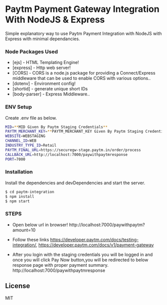 # Paytm Payment Gateway Integration With NodeJS & Express

Simple explanatory way to use Paytm Payment Integration with NodeJS with Express with minimal dependancies.

### Node Packages Used

- [ejs] - HTML Templating Engine!
- [express] - Http web server!
- [CORS] - CORS is a node.js package for providing a Connect/Express middleware that can be used to enable CORS with various options..
- [dotenv] - Environment config!
- [shortid] - generate unique short IDs
- [body-parser] - Express Middleware..

### ENV Setup

Create .env file as below.

```sh
MID=**MID Given By Paytm Staging Credentials**
PAYTM_MERCHANT_KEY=**PAYTM_MERCHANT_KEY Given By Paytm Staging Credentials**
WEBSITE=WEBSTAGING
CHANNEL_ID=WEB
INDUSTRY_TYPE_ID=Retail
PAYTM_FINAL_URL=https://securegw-stage.paytm.in/order/process
CALLBACK_URL=http://localhost:7000/paywithpaytmresponse
PORT=7000
```

### Installation

Install the dependencies and devDependencies and start the server.

```sh
$ cd paytm-integration
$ npm install
$ npm start
```

### STEPS

- Open below url in browser!
  http://localhost:7000/paywithpaytm?amount=10

- Follow these links https://developer.paytm.com/docs/testing-integration/, https://developer.paytm.com/docs/v1/payment-gateway

- After you login with the staging credentials you will be logged in and once you will click Pay Now button,you will be redirected to below response page with proper payment summary.
  http://localhost:7000/paywithpaytmresponse

## License

MIT
